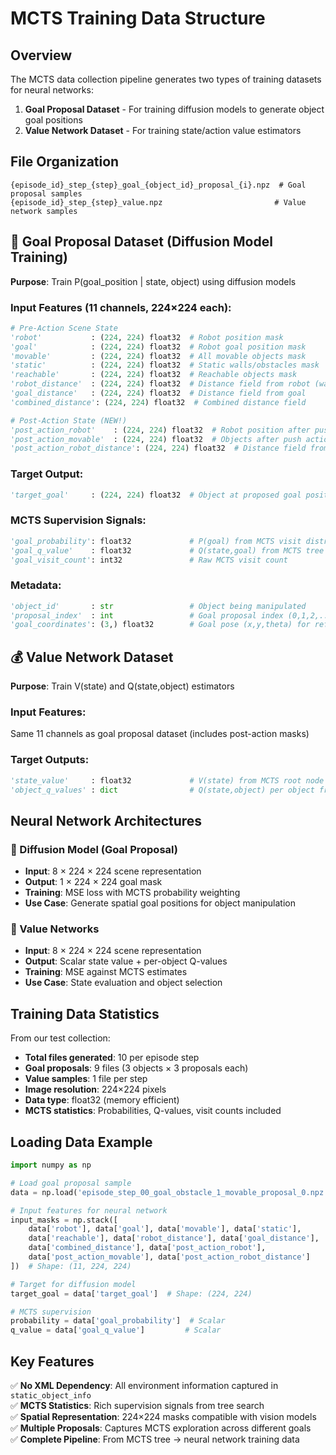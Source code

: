 # MCTS Training Data Structure

## Overview
The MCTS data collection pipeline generates two types of training datasets for neural networks:
1. **Goal Proposal Dataset** - For training diffusion models to generate object goal positions
2. **Value Network Dataset** - For training state/action value estimators

## File Organization

```
{episode_id}_step_{step}_goal_{object_id}_proposal_{i}.npz  # Goal proposal samples
{episode_id}_step_{step}_value.npz                         # Value network samples
```

## 🎯 Goal Proposal Dataset (Diffusion Model Training)

**Purpose**: Train P(goal_position | state, object) using diffusion models

### Input Features (11 channels, 224×224 each):
```python
# Pre-Action Scene State
'robot'           : (224, 224) float32  # Robot position mask
'goal'            : (224, 224) float32  # Robot goal position mask  
'movable'         : (224, 224) float32  # All movable objects mask
'static'          : (224, 224) float32  # Static walls/obstacles mask
'reachable'       : (224, 224) float32  # Reachable objects mask
'robot_distance'  : (224, 224) float32  # Distance field from robot (wavefront)
'goal_distance'   : (224, 224) float32  # Distance field from goal
'combined_distance': (224, 224) float32  # Combined distance field

# Post-Action State (NEW!)
'post_action_robot'    : (224, 224) float32  # Robot position after push action
'post_action_movable'  : (224, 224) float32  # Objects after push action  
'post_action_robot_distance': (224, 224) float32  # Distance field from new robot position
```

### Target Output:
```python
'target_goal'     : (224, 224) float32  # Object at proposed goal position
```

### MCTS Supervision Signals:
```python
'goal_probability': float32             # P(goal) from MCTS visit distribution  
'goal_q_value'    : float32             # Q(state,goal) from MCTS tree evaluation
'goal_visit_count': int32               # Raw MCTS visit count
```

### Metadata:
```python
'object_id'       : str                 # Object being manipulated
'proposal_index'  : int                 # Goal proposal index (0,1,2,...)
'goal_coordinates': (3,) float32        # Goal pose (x,y,theta) for reference
```

## 💰 Value Network Dataset

**Purpose**: Train V(state) and Q(state,object) estimators

### Input Features:
Same 11 channels as goal proposal dataset (includes post-action masks)

### Target Outputs:
```python
'state_value'     : float32             # V(state) from MCTS root node
'object_q_values' : dict                # Q(state,object) per object from MCTS
```

## Neural Network Architectures

### 🌊 Diffusion Model (Goal Proposal)
- **Input**: 8 × 224 × 224 scene representation
- **Output**: 1 × 224 × 224 goal mask
- **Training**: MSE loss with MCTS probability weighting
- **Use Case**: Generate spatial goal positions for object manipulation

### 🧠 Value Networks
- **Input**: 8 × 224 × 224 scene representation  
- **Output**: Scalar state value + per-object Q-values
- **Training**: MSE against MCTS estimates
- **Use Case**: State evaluation and object selection

## Training Data Statistics

From our test collection:
- **Total files generated**: 10 per episode step
- **Goal proposals**: 9 files (3 objects × 3 proposals each)
- **Value samples**: 1 file per step
- **Image resolution**: 224×224 pixels
- **Data type**: float32 (memory efficient)
- **MCTS statistics**: Probabilities, Q-values, visit counts included

## Loading Data Example

```python
import numpy as np

# Load goal proposal sample
data = np.load('episode_step_00_goal_obstacle_1_movable_proposal_0.npz')

# Input features for neural network
input_masks = np.stack([
    data['robot'], data['goal'], data['movable'], data['static'],
    data['reachable'], data['robot_distance'], data['goal_distance'], 
    data['combined_distance'], data['post_action_robot'],
    data['post_action_movable'], data['post_action_robot_distance']
])  # Shape: (11, 224, 224)

# Target for diffusion model
target_goal = data['target_goal']  # Shape: (224, 224)

# MCTS supervision
probability = data['goal_probability']  # Scalar
q_value = data['goal_q_value']         # Scalar
```

## Key Features

✅ **No XML Dependency**: All environment information captured in `static_object_info`  
✅ **MCTS Statistics**: Rich supervision signals from tree search  
✅ **Spatial Representation**: 224×224 masks compatible with vision models  
✅ **Multiple Proposals**: Captures MCTS exploration across different goals  
✅ **Complete Pipeline**: From MCTS tree → neural network training data